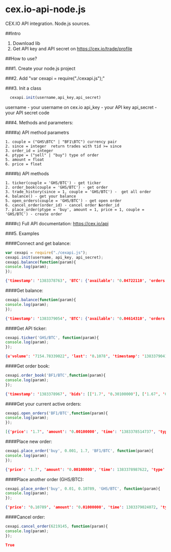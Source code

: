 cex.io-api-node.js
=================

CEX.IO API integration. Node.js sources.

##Intro

1. Download lib
2. Get API key and API secret on https://cex.io/trade/profile

##How to use?

###1. Create your node.js project

###2. Add "var cexapi = require("./cexapi.js");"

###3. Init a class 
```js
  cexapi.init(username,api_key,api_secret)
```
username - your username on cex.io
api_key - your API key
api_secret - your API secret code

###4. Methods and parameters:

####a) API method parametrs
```
1. couple = ("GHS\BTC" | "BF1\BTC") currency pair
2. since = integer  return trades with tid >= since
3. order_id = integer 
4. ptype = ("sell" | "buy") type of order
5. amount = float 
6. price = float
```
      
####b) API methods
```
1. ticker(couple = 'GHS/BTC') - get ticker
2. order_book(couple = 'GHS/BTC') - get order
3. trade_history(since = 1, couple = 'GHS/BTC') -  get all order
4. balance() - get your balance
5. open_orders(couple = 'GHS/BTC') - get open order
6. cancel_order(order_id) - cancel order №order_id
7. place_order(ptype = 'buy', amount = 1, price = 1, couple = 'GHS/BTC') - create order
```
     
####c) Full API documentation: https://cex.io/api
    
###5. Examples

####Connect and get balance:
```js
var cexapi = require("./cexapi.js");
cexapi.init(username, api_key, api_secret);
cexapi.balance(function(param){
console.log(param);
});
```
```json
{'timestamp': '1383378763', 'BTC': {'available': '0.04722110', 'orders': '0.00170000'}, 'GHS': {'available': '0.01000000'} }
```

####Get balance:
```js      
cexapi.balance(function(param){
console.log(param);
});
```
```json
{'timestamp': '1383379054', 'BTC': {'available': '0.04614310', 'orders': '0.00170000'}, 'GHS': {'available': '0.02000000'}}
```

####Get API ticker:
```js
cexapi.ticker('GHS/BTC', function(param){
console.log(param);
});
```
```json
{u'volume': '7154.78339022', 'last': '0.1078', 'timestamp': '1383379041', 'bid': '0.10778', 'high': '0.10799999', 'low': '0.10670076', 'ask': '0.10780000000000001'}
```

####Get order book:
```js
cexapi.order_book('BF1/BTC',function(param){
console.log(param);
});
```
```json
{'timestamp': '1383378967', 'bids': [['1.7', '0.30100000'], ['1.67', '0.00011000'], ['0.8', '0.02070000'], ['0.1002', '0.27748002'], ['0.1', '0.10000000'], ['0.011', '0.30500000'], ['0.009', '1.00000000'], ['0.00171', '0.00100000'], ['0.0012', '1.00000000'], ['0.00116819', '0.50000000'], ['0.001002', '33.00000000'], ['0.001001', '53.00000000'], ['0.001', '3.00000000'], ['0.00097626', '36.00000000'], ['0.0006', '85.00000000'], ['0.00058409', '0.50000000'], ['0.0004889', '0.06823960'], ['0.0003', '1.00000000'], ['0.00029204', '0.90000000'], ['0.0001', '101.00000000']], 'asks': []}
```

####Get your current active orders:
```js
cexapi.open_orders('BF1/BTC',function(param){
console.log(param);
});
```
```json
[{'price': '1.7', 'amount': '0.00100000', 'time': '1383378514737', 'type': 'buy', 'id': '6219104', 'pending': '0.00100000'}]
```

####Place new order:
```js
cexapi.place_order('buy', 0.001, 1.7, 'BF1/BTC', function(param){
console.log(param);
});
```
```json
{'price': '1.7', 'amount': '0.00100000', 'time': 1383378987622, 'type': 'buy', 'id': '6219145', 'pending': '0.00100000'}
```

####Place another order (GHS/BTC):
```js
cexapi.place_order('buy', 0.01, 0.10789, 'GHS/BTC', function(param){
console.log(param);
});
```
```json
{'price': '0.10789', 'amount': '0.01000000', 'time': 1383379024072, 'type': 'buy', 'id': '6219150', 'pending': '0.00000000'}
```

####Cancel order:
```js
cexapi.cancel_order(6219145, function(param){
console.log(param);
});
```
```json
True
```

